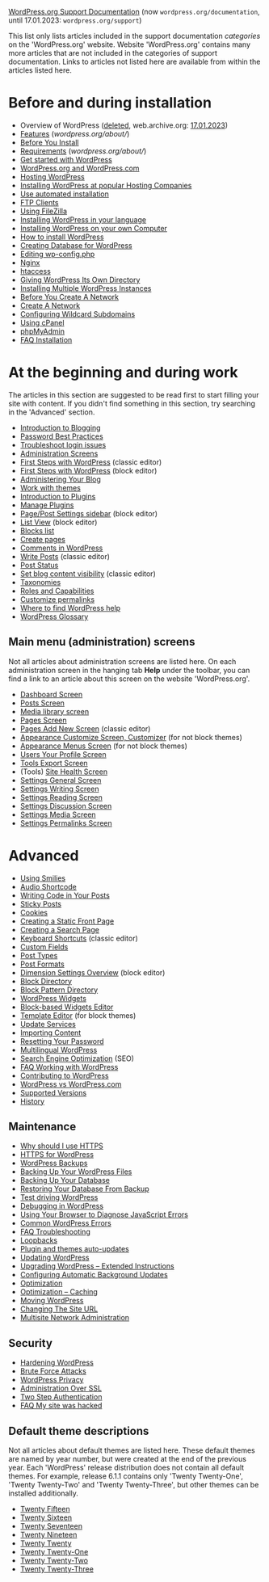[WordPress.org Support Documentation](https://wordpress.org/documentation/) (now `wordpress.org/documentation`, until 17.01.2023: `wordpress.org/support`)

This list only lists articles included in the support documentation _categories_ on the 'WordPress.org' website. Website 'WordPress.org' contains many more articles that are not included in the categories of support documentation. Links to articles not listed here are available from within the articles listed here.

# Before and during installation

- Overview of WordPress ([deleted](https://wordpress.org/support/article/overview-of-wordpress/), web.archive.org: [17.01.2023](https://web.archive.org/web/20230117010343/https://wordpress.org/support/article/overview-of-wordpress/))
- [Features](https://wordpress.org/about/features/) <!-- до 17.01.2023: https://wordpress.org/support/article/wordpress-features/ --> (_wordpress.org/about/_)
- [Before You Install](https://wordpress.org/documentation/article/before-you-install/) <!-- до 17.01.2023: https://wordpress.org/support/article/before-you-install/ -->
- [Requirements](https://wordpress.org/about/requirements/) (_wordpress.org/about/_)
- [Get started with WordPress](https://wordpress.org/documentation/article/get-started-with-wordpress/) <!-- до 17.01.2023: https://wordpress.org/support/article/new-to-wordpress-where-to-start/ -->
- [WordPress.org and WordPress.com](https://wordpress.org/documentation/article/wordpress-org-and-wordpress-com/) <!-- до 17.01.2023: https://wordpress.org/support/article/wordpress-org-and-wordpress-com/ -->
- [Hosting WordPress](https://wordpress.org/documentation/article/hosting-wordpress/) <!-- до 17.01.2023: https://wordpress.org/support/article/hosting-wordpress/ -->
- [Installing WordPress at popular Hosting Companies](https://wordpress.org/documentation/article/installing-wordpress-at-popular-hosting-companies/) <!-- до 17.01.2023: https://wordpress.org/support/article/installing-wordpress-at-popular-hosting-companies/ -->
- [Use automated installation](https://wordpress.org/documentation/article/use-automated-installation/) <!-- до 17.01.2023: https://wordpress.org/support/article/automated-installation/ -->
- [FTP Clients](https://wordpress.org/documentation/article/ftp-clients/) <!-- до 17.01.2023: https://wordpress.org/support/article/ftp-clients/ -->
- [Using FileZilla](https://wordpress.org/documentation/article/using-filezilla/) <!-- до 17.01.2023: https://wordpress.org/support/article/using-filezilla/ -->
- [Installing WordPress in your language](https://wordpress.org/documentation/article/installing-wordpress-in-your-language/) <!-- до 17.01.2023: https://wordpress.org/support/article/installing-wordpress-in-your-language/ -->
- [Installing WordPress on your own Computer](https://wordpress.org/documentation/article/installing-wordpress-on-your-own-computer/) <!-- до 17.01.2023: https://wordpress.org/support/article/installing-wordpress-on-your-own-computer/ -->
- [How to install WordPress](https://wordpress.org/documentation/article/how-to-install-wordpress/) <!-- до 17.01.2023: https://wordpress.org/support/article/how-to-install-wordpress/ -->
- [Creating Database for WordPress](https://wordpress.org/documentation/article/creating-database-for-wordpress/) <!-- до 17.01.2023: https://wordpress.org/support/article/creating-database-for-wordpress/ -->
- [Editing wp-config.php](https://wordpress.org/documentation/article/editing-wp-config-php/) <!-- до 17.01.2023: https://wordpress.org/support/article/editing-wp-config-php/ -->
- [Nginx](https://wordpress.org/documentation/article/nginx/) <!-- до 17.01.2023: https://wordpress.org/support/article/nginx/ -->
- [htaccess](https://wordpress.org/documentation/article/htaccess/) <!-- до 17.01.2023: https://wordpress.org/support/article/htaccess/ -->
- [Giving WordPress Its Own Directory](https://wordpress.org/documentation/article/giving-wordpress-its-own-directory/) <!-- до 17.01.2023: https://wordpress.org/support/article/giving-wordpress-its-own-directory/ -->
- [Installing Multiple WordPress Instances](https://wordpress.org/documentation/article/installing-multiple-blogs/) <!-- до 17.01.2023: https://wordpress.org/support/article/installing-multiple-blogs/ -->
- [Before You Create A Network](https://wordpress.org/documentation/article/before-you-create-a-network/) <!-- до 17.01.2023: https://wordpress.org/support/article/before-you-create-a-network/ -->
- [Create A Network](https://wordpress.org/documentation/article/create-a-network/) <!-- до 17.01.2023: https://wordpress.org/support/article/create-a-network/ -->
- [Configuring Wildcard Subdomains](https://wordpress.org/documentation/article/configuring-wildcard-subdomains/) <!-- до 17.01.2023: https://wordpress.org/support/article/configuring-wildcard-subdomains/ -->
- [Using cPanel](https://wordpress.org/documentation/article/using-cpanel/) <!-- до 17.01.2023: https://wordpress.org/support/article/using-cpanel/ -->
- [phpMyAdmin](https://wordpress.org/documentation/article/phpmyadmin/) <!-- до 17.01.2023: https://wordpress.org/support/article/phpmyadmin/ -->
- [FAQ Installation](https://wordpress.org/documentation/article/faq-installation/) <!-- до 17.01.2023: https://wordpress.org/support/article/faq-installation/ -->

# At the beginning and during work

The articles in this section are suggested to be read first to start filling your site with content. If you didn't find something in this section, try searching in the 'Advanced' section.

- [Introduction to Blogging](https://wordpress.org/documentation/article/introduction-to-blogging/) <!-- до 17.01.2023: https://wordpress.org/support/article/introduction-to-blogging/ -->
- [Password Best Practices](https://wordpress.org/documentation/article/password-best-practices/) <!-- до 17.01.2023: https://wordpress.org/support/article/password-best-practices/ -->
- [Troubleshoot login issues](https://wordpress.org/documentation/article/troubleshoot-login-issues/) <!-- до 17.01.2023: https://wordpress.org/support/article/login-trouble/ -->
- [Administration Screens](https://wordpress.org/documentation/article/administration-screens/) <!-- до 17.01.2023: https://wordpress.org/support/article/administration-screens/ -->
- [First Steps with WordPress](https://wordpress.org/documentation/article/first-steps-with-wordpress-classic/) (classic editor) <!-- до 17.01.2023: https://wordpress.org/support/article/first-steps-with-wordpress-classic/ -->
- [First Steps with WordPress](https://wordpress.org/documentation/article/first-steps-with-wordpress-block-editor/) (block editor) <!-- до 17.01.2023: https://wordpress.org/support/article/first-steps-with-wordpress/ -->
- [Administering Your Blog](https://wordpress.org/documentation/article/administer-your-blog/) <!-- до 17.01.2023: https://wordpress.org/support/article/administering-your-blog/ -->
- [Work with themes](https://wordpress.org/documentation/article/worik-with-themes/)<!-- до 17.01.2023: https://wordpress.org/support/article/using-themes/ -->
- [Introduction to Plugins](https://wordpress.org/documentation/article/introduction-to-plugins/) <!-- до 17.01.2023: https://wordpress.org/support/article/plugins/ -->
- [Manage Plugins](https://wordpress.org/documentation/article/manage-plugins/) <!-- до 17.01.2023: https://wordpress.org/support/article/managing-plugins/ -->
- [Page/Post Settings sidebar](https://wordpress.org/documentation/article/page-post-settings-sidebar/) (block editor) <!-- до 17.01.2023: https://wordpress.org/support/article/settings-sidebar/ -->
- [List View](https://wordpress.org/documentation/article/list-view/) (block editor) <!-- до 17.01.2023: https://wordpress.org/support/article/list-view/ -->
- [Blocks list](https://wordpress.org/documentation/article/blocks-list/) <!-- до 17.01.2023: https://wordpress.org/support/article/blocks/ -->
- [Create pages](https://wordpress.org/documentation/article/create-pages/) <!-- до 17.01.2023: https://wordpress.org/support/article/pages/ -->
- [Comments in WordPress](https://wordpress.org/documentation/article/comments-in-wordpress/) <!-- до 17.01.2023: https://wordpress.org/support/article/comments-in-wordpress/ -->
- [Write Posts](https://wordpress.org/documentation/article/write-posts-classic-editor/) (classic editor) <!-- до 17.01.2023: https://wordpress.org/support/article/writing-posts/ -->
- [Post Status](https://wordpress.org/documentation/article/post-status/) <!-- до 17.01.2023: https://wordpress.org/support/article/post-status/ -->
- [Set blog content visibility](https://wordpress.org/documentation/article/content-visibility-classic-editor/) (classic editor) <!-- до 17.01.2023: https://wordpress.org/support/article/content-visibility/ -->
- [Taxonomies](https://wordpress.org/documentation/article/taxonomies/) <!-- до 17.01.2023: https://wordpress.org/support/article/taxonomies/ -->
- [Roles and Capabilities](https://wordpress.org/documentation/article/roles-and-capabilities/) <!-- до 17.01.2023: https://wordpress.org/support/article/roles-and-capabilities/ -->
- [Customize permalinks](https://wordpress.org/documentation/article/customize-permalinks/) <!-- до 17.01.2023: https://wordpress.org/support/article/using-permalinks/ -->
- [Where to find WordPress help](https://wordpress.org/documentation/article/where-to-find-wordpress-help/) <!-- до 17.01.2023: https://wordpress.org/support/article/finding-wordpress-help/ -->
- [WordPress Glossary](https://wordpress.org/documentation/article/wordpress-glossary/) <!-- до 17.01.2023: https://wordpress.org/support/article/glossary/ -->

## Main menu (administration) screens

Not all articles about administration screens are listed here. On each administration screen in the hanging tab **Help** under the toolbar, you can find a link to an article about this screen on the website 'WordPress.org'.

- [Dashboard Screen](https://wordpress.org/documentation/article/dashboard-screen/) <!-- до 17.01.2023: https://wordpress.org/support/article/dashboard-screen/ -->
- [Posts Screen](https://wordpress.org/documentation/article/posts-screen/) <!-- до 17.01.2023: https://wordpress.org/support/article/posts-screen/ -->
- [Media library screen](https://wordpress.org/documentation/article/media-library-screen/) <!-- до 17.01.2023: https://wordpress.org/support/article/media-library-screen/ -->
- [Pages Screen](https://wordpress.org/documentation/article/pages-screen/) <!-- до 17.01.2023: https://wordpress.org/support/article/pages-screen/ -->
- [Pages Add New Screen](https://wordpress.org/documentation/article/pages-add-new-screen/) (classic editor) <!-- до 17.01.2023: https://wordpress.org/support/article/pages-add-new-screen/ -->
- [Appearance Customize Screen, Customizer](https://wordpress.org/documentation/article/customizer/) (for not block themes) <!-- до 17.01.2023: https://wordpress.org/support/article/appearance-customize-screen/ -->
- [Appearance Menus Screen](https://wordpress.org/documentation/article/appearance-menus-screen/) (for not block themes) <!-- до 17.01.2023: https://wordpress.org/support/article/appearance-menus-screen/ -->
- [Users Your Profile Screen](https://wordpress.org/support/article/users-your-profile-screen/)
- [Tools Export Screen](https://wordpress.org/support/article/tools-export-screen/)
- (Tools) [Site Health Screen](https://wordpress.org/support/article/site-health-screen/)
- [Settings General Screen](https://wordpress.org/support/article/settings-general-screen/)
- [Settings Writing Screen](https://wordpress.org/support/article/settings-writing-screen/)
- [Settings Reading Screen](https://wordpress.org/support/article/settings-reading-screen/)
- [Settings Discussion Screen](https://wordpress.org/support/article/settings-discussion-screen/)
- [Settings Media Screen](https://wordpress.org/support/article/settings-media-screen/)
- [Settings Permalinks Screen](https://wordpress.org/support/article/settings-permalinks-screen/)

# Advanced

- [Using Smilies](https://wordpress.org/support/article/using-smilies/)
- [Audio Shortcode](https://wordpress.org/support/article/audio-shortcode/)
- [Writing Code in Your Posts](https://wordpress.org/support/article/writing-code-in-your-posts/)
- [Sticky Posts](https://wordpress.org/support/article/sticky-posts/)
- [Cookies](https://wordpress.org/support/article/cookies/)
- [Creating a Static Front Page](https://wordpress.org/support/article/creating-a-static-front-page/)
- [Creating a Search Page](https://wordpress.org/support/article/creating-a-search-page/)
- [Keyboard Shortcuts](https://wordpress.org/support/article/keyboard-shortcuts/) (classic editor)
- [Custom Fields](https://wordpress.org/support/article/custom-fields/)
- [Post Types](https://wordpress.org/support/article/post-types/)
- [Post Formats](https://wordpress.org/support/article/post-formats/)
- [Dimension Settings Overview](https://wordpress.org/support/article/dimension-controls-overview/) (block editor)
- [Block Directory](https://wordpress.org/support/article/block-directory/)
- [Block Pattern Directory](https://wordpress.org/support/article/block-pattern-directory/)
- [WordPress Widgets](https://wordpress.org/support/article/wordpress-widgets/)
- [Block-based Widgets Editor](https://wordpress.org/support/article/block-based-widgets-editor/)
- [Template Editor](https://wordpress.org/support/article/template-editor/) (for block themes)
- [Update Services](https://wordpress.org/support/article/update-services/)
- [Importing Content](https://wordpress.org/support/article/importing-content/)
- [Resetting Your Password](https://wordpress.org/support/article/resetting-your-password/)
- [Multilingual WordPress](https://wordpress.org/support/article/multilingual-wordpress/)
- [Search Engine Optimization](https://wordpress.org/support/article/search-engine-optimization/) (SEO)
- [FAQ Working with WordPress](https://wordpress.org/support/article/faq-working-with-wordpress/)
- [Contributing to WordPress](https://wordpress.org/support/article/contributing-to-wordpress/)
- [WordPress vs WordPress.com](https://wordpress.org/support/article/wordpress-vs-wordpress-com/)
- [Supported Versions](https://wordpress.org/support/article/supported-versions/)
- [History](https://wordpress.org/support/article/history/)

## Maintenance

- [Why should I use HTTPS](https://wordpress.org/support/article/why-should-i-use-https/)
- [HTTPS for WordPress](https://wordpress.org/support/article/https-for-wordpress/)
- [WordPress Backups](https://wordpress.org/support/article/wordpress-backups/)
- [Backing Up Your WordPress Files](https://wordpress.org/support/article/backing-up-your-wordpress-files/)
- [Backing Up Your Database](https://wordpress.org/support/article/backing-up-your-database/)
- [Restoring Your Database From Backup](https://wordpress.org/support/article/restoring-your-database-from-backup/)
- [Test driving WordPress](https://wordpress.org/support/article/test-driving-wordpress/)
- [Debugging in WordPress](https://wordpress.org/support/article/debugging-in-wordpress/)
- [Using Your Browser to Diagnose JavaScript Errors](https://wordpress.org/support/article/using-your-browser-to-diagnose-javascript-errors/)
- [Common WordPress Errors](https://wordpress.org/support/article/common-wordpress-errors/)
- [FAQ Troubleshooting](https://wordpress.org/support/article/faq-troubleshooting/)
- [Loopbacks](https://wordpress.org/support/article/loopbacks/)
- [Plugin and themes auto-updates](https://wordpress.org/support/article/plugins-themes-auto-updates/)
- [Updating WordPress](https://wordpress.org/support/article/updating-wordpress/)
- [Upgrading WordPress – Extended Instructions](https://wordpress.org/support/article/upgrading-wordpress-extended-instructions/)
- [Configuring Automatic Background Updates](https://wordpress.org/support/article/configuring-automatic-background-updates/)
- [Optimization](https://wordpress.org/support/article/optimization/)
- [Optimization – Caching](https://wordpress.org/support/article/optimization-caching/)
- [Moving WordPress](https://wordpress.org/support/article/moving-wordpress/)
- [Changing The Site URL](https://wordpress.org/support/article/changing-the-site-url/)
- [Multisite Network Administration](https://wordpress.org/support/article/multisite-network-administration/)

## Security

- [Hardening WordPress](https://wordpress.org/support/article/hardening-wordpress/)
- [Brute Force Attacks](https://wordpress.org/support/article/brute-force-attacks/)
- [WordPress Privacy](https://wordpress.org/support/article/wordpress-privacy/)
- [Administration Over SSL](https://wordpress.org/support/article/administration-over-ssl/)
- [Two Step Authentication](https://wordpress.org/support/article/two-step-authentication/)
- [FAQ My site was hacked](https://wordpress.org/support/article/faq-my-site-was-hacked/)

## Default theme descriptions

Not all articles about default themes are listed here. These default themes are named by year number, but were created at the end of the previous year. Each 'WordPress' release distribution does not contain all default themes. For example, release 6.1.1 contains only 'Twenty Twenty-One', 'Twenty Twenty-Two' and 'Twenty Twenty-Three', but other themes can be installed additionally.

- [Twenty Fifteen](https://wordpress.org/support/article/twenty-fifteen/)
- [Twenty Sixteen](https://wordpress.org/support/article/twenty-sixteen/)
- [Twenty Seventeen](https://wordpress.org/support/article/twenty-seventeen/)
- [Twenty Nineteen](https://wordpress.org/support/article/twenty-nineteen/)
- [Twenty Twenty](https://wordpress.org/support/article/twenty-twenty/)
- [Twenty Twenty-One](https://wordpress.org/support/article/twenty-twenty-one/)
- [Twenty Twenty-Two](https://wordpress.org/support/article/twenty-twenty-two/)
- [Twenty Twenty-Three](https://wordpress.org/support/article/twenty-twenty-three/)
